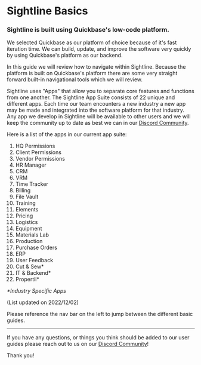 # Sightline Basics
### Sightline is built using Quickbase's low-code platform.
We selected Quickbase as our platform of choice because of it's fast iteration time. We can build, update, and improve the software very quickly by using Quickbase's platform as our backend.

In this guide we will review how to navigate within Sightline. Because the platform is built on Quickbase's platform there are some very straight forward built-in navigational tools which we will review.

Sightline uses "Apps" that allow you to separate core features and functions from one another. The Sightline App Suite consists of 22 unique and different apps. Each time our team encounters a new industry a new app may be made and integrated into the software platform for that industry. Any app we develop in Sightline will be available to other users and we will keep the community up to date as best we can in our [Discord Community](https://discord.gg/zNCZnKNXEv).

Here is a list of the apps in our current app suite:

1. HQ Permissions
2. Client Permissions
3. Vendor Permissions
4. HR Manager
5. CRM
6. VRM
7. Time Tracker
8. Billing
9. File Vault
10. Training
11. Elements
12. Pricing
13. Logistics
14. Equipment
15. Materials Lab
16. Production
17. Purchase Orders
18. ERP
19. User Feedback
20. Cut & Sew*
21. IT & Backend*
22. Propertii*

_*Industry Specific Apps_
 
(List updated on 2022/12/02)

Please reference the nav bar on the left to jump between the different basic guides.

---

If you have any questions, or things you think should be added to our user guides please reach out to us on our [Discord Community](https://discord.gg/zNCZnKNXEv)!

Thank you!


